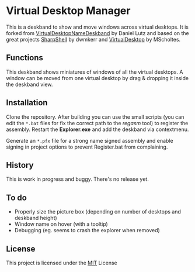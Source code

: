 # Virtual Desktop Manager

This is a deskband to show and move windows across virtual desktops. It is forked from [VirtualDesktopNameDeskband](https://github.com/lutz/VirtualDesktopNameDeskband) by Daniel Lutz and based on the great projects [SharpShell](https://github.com/dwmkerr/sharpshell/) by dwmkerr and [VirtualDesktop](https://github.com/MScholtes/VirtualDesktop) by MScholtes.

## Functions

This deskband shows miniatures of windows of all the virtual desktops. A window can be moved from one virtual desktop by drag & dropping it inside the deskband view.

<!-- ![Te](assets/taskbar.png) -->

## Installation

Clone the repository. After building you can use the small scripts (you can edit the `*.bat` files for fix the correct path to the _regasm_ tool) to register the assembly. Restart the **Explorer.exe** and add the deskband via contextmenu.

Generate an `*.pfx` file for a strong name signed assembly and enable signing in project options to prevent Register.bat from complaining.

## History

This is work in progress and buggy. There's no release yet.

## To do

* Properly size the picture box (depending on number of desktops and deskband height)
* Window name on hover (with a tooltip)
* Debugging (eg. seems to crash the explorer when removed)

## License

This project is licensed under the [MIT](LICENSE) License
